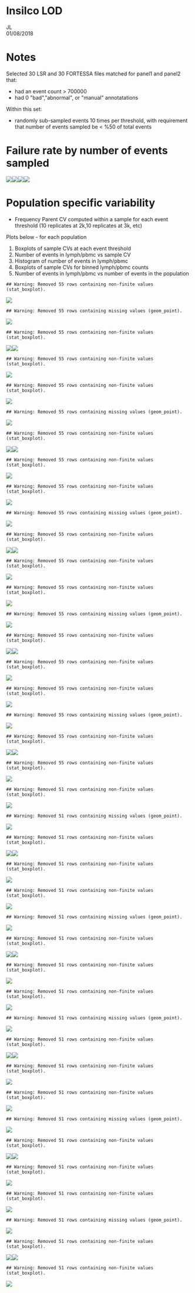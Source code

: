 # Insilco LOD
JL  
01/08/2018  


# Notes

Selected 30 LSR and 30 FORTESSA files matched for panel1 and panel2 that:

- had an event count > 700000
- had 0 "bad","abnormal", or "manual" annotatations

Within this set:

- randomly sub-sampled events 10 times per threshold, with requirement that number of events sampled be < %50 of total events









# Failure rate by number of events sampled
![](Insilico_V10_V2_files/figure-html/unnamed-chunk-2-1.png)<!-- -->![](Insilico_V10_V2_files/figure-html/unnamed-chunk-2-2.png)<!-- -->![](Insilico_V10_V2_files/figure-html/unnamed-chunk-2-3.png)<!-- -->![](Insilico_V10_V2_files/figure-html/unnamed-chunk-2-4.png)<!-- -->

# Population specific variability


- Frequency Parent CV computed within a sample for each event threshold (10 replicates at 2k,10 replicates at 3k, etc)

Plots below - for each population

1. Boxplots of sample CVs at each event threshold
2. Number of events in lymph/pbmc vs sample CV
3. Histogram of number of events in lymph/pbmc
4. Boxplots of sample CVs for binned lymph/pbmc counts
5. Number of events in lymph/pbmc vs number of events in the population




```
## Warning: Removed 55 rows containing non-finite values (stat_boxplot).
```

![](Insilico_V10_V2_files/figure-html/unnamed-chunk-3-1.png)<!-- -->

```
## Warning: Removed 55 rows containing missing values (geom_point).
```

![](Insilico_V10_V2_files/figure-html/unnamed-chunk-3-2.png)<!-- -->

```
## Warning: Removed 55 rows containing non-finite values (stat_boxplot).
```

![](Insilico_V10_V2_files/figure-html/unnamed-chunk-3-3.png)<!-- -->![](Insilico_V10_V2_files/figure-html/unnamed-chunk-3-4.png)<!-- -->

```
## Warning: Removed 55 rows containing non-finite values (stat_boxplot).
```

![](Insilico_V10_V2_files/figure-html/unnamed-chunk-3-5.png)<!-- -->

```
## Warning: Removed 55 rows containing non-finite values (stat_boxplot).
```

![](Insilico_V10_V2_files/figure-html/unnamed-chunk-3-6.png)<!-- -->

```
## Warning: Removed 55 rows containing missing values (geom_point).
```

![](Insilico_V10_V2_files/figure-html/unnamed-chunk-3-7.png)<!-- -->

```
## Warning: Removed 55 rows containing non-finite values (stat_boxplot).
```

![](Insilico_V10_V2_files/figure-html/unnamed-chunk-3-8.png)<!-- -->![](Insilico_V10_V2_files/figure-html/unnamed-chunk-3-9.png)<!-- -->

```
## Warning: Removed 55 rows containing non-finite values (stat_boxplot).
```

![](Insilico_V10_V2_files/figure-html/unnamed-chunk-3-10.png)<!-- -->

```
## Warning: Removed 55 rows containing non-finite values (stat_boxplot).
```

![](Insilico_V10_V2_files/figure-html/unnamed-chunk-3-11.png)<!-- -->

```
## Warning: Removed 55 rows containing missing values (geom_point).
```

![](Insilico_V10_V2_files/figure-html/unnamed-chunk-3-12.png)<!-- -->

```
## Warning: Removed 55 rows containing non-finite values (stat_boxplot).
```

![](Insilico_V10_V2_files/figure-html/unnamed-chunk-3-13.png)<!-- -->![](Insilico_V10_V2_files/figure-html/unnamed-chunk-3-14.png)<!-- -->

```
## Warning: Removed 55 rows containing non-finite values (stat_boxplot).
```

![](Insilico_V10_V2_files/figure-html/unnamed-chunk-3-15.png)<!-- -->

```
## Warning: Removed 55 rows containing non-finite values (stat_boxplot).
```

![](Insilico_V10_V2_files/figure-html/unnamed-chunk-3-16.png)<!-- -->

```
## Warning: Removed 55 rows containing missing values (geom_point).
```

![](Insilico_V10_V2_files/figure-html/unnamed-chunk-3-17.png)<!-- -->

```
## Warning: Removed 55 rows containing non-finite values (stat_boxplot).
```

![](Insilico_V10_V2_files/figure-html/unnamed-chunk-3-18.png)<!-- -->![](Insilico_V10_V2_files/figure-html/unnamed-chunk-3-19.png)<!-- -->

```
## Warning: Removed 55 rows containing non-finite values (stat_boxplot).
```

![](Insilico_V10_V2_files/figure-html/unnamed-chunk-3-20.png)<!-- -->

```
## Warning: Removed 55 rows containing non-finite values (stat_boxplot).
```

![](Insilico_V10_V2_files/figure-html/unnamed-chunk-3-21.png)<!-- -->

```
## Warning: Removed 55 rows containing missing values (geom_point).
```

![](Insilico_V10_V2_files/figure-html/unnamed-chunk-3-22.png)<!-- -->

```
## Warning: Removed 55 rows containing non-finite values (stat_boxplot).
```

![](Insilico_V10_V2_files/figure-html/unnamed-chunk-3-23.png)<!-- -->![](Insilico_V10_V2_files/figure-html/unnamed-chunk-3-24.png)<!-- -->

```
## Warning: Removed 55 rows containing non-finite values (stat_boxplot).
```

![](Insilico_V10_V2_files/figure-html/unnamed-chunk-3-25.png)<!-- -->

```
## Warning: Removed 51 rows containing non-finite values (stat_boxplot).
```

![](Insilico_V10_V2_files/figure-html/unnamed-chunk-3-26.png)<!-- -->

```
## Warning: Removed 51 rows containing missing values (geom_point).
```

![](Insilico_V10_V2_files/figure-html/unnamed-chunk-3-27.png)<!-- -->

```
## Warning: Removed 51 rows containing non-finite values (stat_boxplot).
```

![](Insilico_V10_V2_files/figure-html/unnamed-chunk-3-28.png)<!-- -->![](Insilico_V10_V2_files/figure-html/unnamed-chunk-3-29.png)<!-- -->

```
## Warning: Removed 51 rows containing non-finite values (stat_boxplot).
```

![](Insilico_V10_V2_files/figure-html/unnamed-chunk-3-30.png)<!-- -->

```
## Warning: Removed 51 rows containing non-finite values (stat_boxplot).
```

![](Insilico_V10_V2_files/figure-html/unnamed-chunk-3-31.png)<!-- -->

```
## Warning: Removed 51 rows containing missing values (geom_point).
```

![](Insilico_V10_V2_files/figure-html/unnamed-chunk-3-32.png)<!-- -->

```
## Warning: Removed 51 rows containing non-finite values (stat_boxplot).
```

![](Insilico_V10_V2_files/figure-html/unnamed-chunk-3-33.png)<!-- -->![](Insilico_V10_V2_files/figure-html/unnamed-chunk-3-34.png)<!-- -->

```
## Warning: Removed 51 rows containing non-finite values (stat_boxplot).
```

![](Insilico_V10_V2_files/figure-html/unnamed-chunk-3-35.png)<!-- -->

```
## Warning: Removed 51 rows containing non-finite values (stat_boxplot).
```

![](Insilico_V10_V2_files/figure-html/unnamed-chunk-3-36.png)<!-- -->

```
## Warning: Removed 51 rows containing missing values (geom_point).
```

![](Insilico_V10_V2_files/figure-html/unnamed-chunk-3-37.png)<!-- -->

```
## Warning: Removed 51 rows containing non-finite values (stat_boxplot).
```

![](Insilico_V10_V2_files/figure-html/unnamed-chunk-3-38.png)<!-- -->![](Insilico_V10_V2_files/figure-html/unnamed-chunk-3-39.png)<!-- -->

```
## Warning: Removed 51 rows containing non-finite values (stat_boxplot).
```

![](Insilico_V10_V2_files/figure-html/unnamed-chunk-3-40.png)<!-- -->

```
## Warning: Removed 51 rows containing non-finite values (stat_boxplot).
```

![](Insilico_V10_V2_files/figure-html/unnamed-chunk-3-41.png)<!-- -->

```
## Warning: Removed 51 rows containing missing values (geom_point).
```

![](Insilico_V10_V2_files/figure-html/unnamed-chunk-3-42.png)<!-- -->

```
## Warning: Removed 51 rows containing non-finite values (stat_boxplot).
```

![](Insilico_V10_V2_files/figure-html/unnamed-chunk-3-43.png)<!-- -->![](Insilico_V10_V2_files/figure-html/unnamed-chunk-3-44.png)<!-- -->

```
## Warning: Removed 51 rows containing non-finite values (stat_boxplot).
```

![](Insilico_V10_V2_files/figure-html/unnamed-chunk-3-45.png)<!-- -->

```
## Warning: Removed 51 rows containing non-finite values (stat_boxplot).
```

![](Insilico_V10_V2_files/figure-html/unnamed-chunk-3-46.png)<!-- -->

```
## Warning: Removed 51 rows containing missing values (geom_point).
```

![](Insilico_V10_V2_files/figure-html/unnamed-chunk-3-47.png)<!-- -->

```
## Warning: Removed 51 rows containing non-finite values (stat_boxplot).
```

![](Insilico_V10_V2_files/figure-html/unnamed-chunk-3-48.png)<!-- -->![](Insilico_V10_V2_files/figure-html/unnamed-chunk-3-49.png)<!-- -->

```
## Warning: Removed 51 rows containing non-finite values (stat_boxplot).
```

![](Insilico_V10_V2_files/figure-html/unnamed-chunk-3-50.png)<!-- -->
